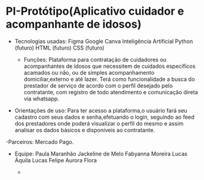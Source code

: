 # PI-Protótipo(Aplicativo cuidador e acompanhante de idosos)
- Tecnologias usadas:
  Figma
  Google
  Canva
  Inteligência Artificial
  Python (futuro)
  HTML (futuro)
  CSS (futuro)
   
  - Funções:
  Plataforma para contratação de cuidadores ou acompanhantes
de idosos que necessitem de cuidados específicos acamados ou não,
ou de simples acompanhamento domiciliar,externo e até lazer.
  Terá como funcionalidade a busca do prestador de serviço de acordo
com o perfil desejado pelo contratante, com registro de todo atendimento e
comunicação direta via whatsapp.

 - Orientações de uso:
Para ter acesso a plataforma,o usuário fará seu cadastro com seus dados
e senha,efetuando o login, seguindo ao feed dos prestadores onde poderá visualizar
o perfil do mesmo e assim analisar os dados básicos e disponíveis ao contratante.

-Parceiros:
Mercado Pago.

- Equipe:
  Paula Maranhão
  Jackeline de Melo
  Fabyanna Moreira
  Lucas Áquila
  Lucas Felipe
  Aurora Flora

  -

